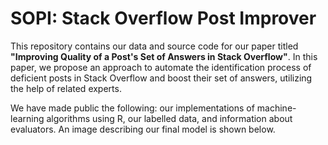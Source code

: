 # SOPI: Stack Overflow Post Improver

<p>This repository contains our data and source code for our paper titled <b>"Improving Quality of a Post's Set of Answers in Stack Overflow"</b>.
In this paper, we propose an approach to automate the identification process of deficient posts in Stack Overflow and boost their set of answers, 
utilizing the help of related experts.</p>
<p>We have made public the following: 
our implementations of machine-learning algorithms using R, our labelled data, and 
information about evaluators.
An image describing our final model is shown below.</p>